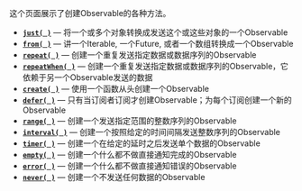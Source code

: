 这个页面展示了创建Observable的各种方法。

* [**`just( )`**](Just.md) — 将一个或多个对象转换成发送这个或这些对象的一个Observable
* [**`from( )`**](From.md) — 讲一个Iterable, 一个Future, 或者一个数组转换成一个Observable
* [**`repeat( )`**](Repeat.md) — 创建一个重复发送指定数据或数据序列的Observable
* [**`repeatWhen( )`**](Repeat.md) — 创建一个重复发送指定数据或数据序列的Observable，它依赖于另一个Observable发送的数据
* [**`create( )`**](Create.md) — 使用一个函数从头创建一个Observable
* [**`defer( )`**](Defer.md) — 只有当订阅者订阅才创建Observable；为每个订阅创建一个新的Observable
* [**`range( )`**](Range.md) — 创建一个发送指定范围的整数序列的Observable
* [**`interval( )`**](Interval.md) — 创建一个按照给定的时间间隔发送整数序列的Observable
* [**`timer( )`**](Timer.md) — 创建一个在给定的延时之后发送单个数据的Observable
* [**`empty( )`**](Empty.md) — 创建一个什么都不做直接通知完成的Observable
* [**`error( )`**](Empty.md) — 创建一个什么都不做直接通知错误的Observable
* [**`never( )`**](Empty.md) — 创建一个不发送任何数据的Observable
